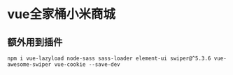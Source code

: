 # vue全家桶小米商城

## 额外用到插件
```
npm i vue-lazyload node-sass sass-loader element-ui swiper@^5.3.6 vue-awesome-swiper vue-cookie --save-dev
```